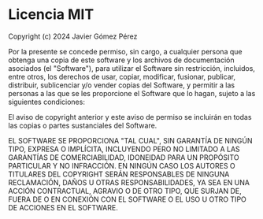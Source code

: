 # Licencia MIT

Copyright (c) 2024 Javier Gómez Pérez

Por la presente se concede permiso, sin cargo, a cualquier persona que obtenga una copia de este software y los archivos de documentación asociados (el "Software"), para utilizar el Software sin restricción, incluidos, entre otros, los derechos de usar, copiar, modificar, fusionar, publicar, distribuir, sublicenciar y/o vender copias del Software, y permitir a las personas a las que se les proporcione el Software que lo hagan, sujeto a las siguientes condiciones:

El aviso de copyright anterior y este aviso de permiso se incluirán en todas las copias o partes sustanciales del Software.

EL SOFTWARE SE PROPORCIONA "TAL CUAL", SIN GARANTÍA DE NINGÚN TIPO, EXPRESA O IMPLÍCITA, INCLUYENDO PERO NO LIMITADO A LAS GARANTÍAS DE COMERCIABILIDAD, IDONEIDAD PARA UN PROPÓSITO PARTICULAR Y NO INFRACCIÓN. EN NINGÚN CASO LOS AUTORES O TITULARES DEL COPYRIGHT SERÁN RESPONSABLES DE NINGUNA RECLAMACIÓN, DAÑOS U OTRAS RESPONSABILIDADES, YA SEA EN UNA ACCIÓN CONTRACTUAL, AGRAVIO O DE OTRO TIPO, QUE SURJAN DE, FUERA DE O EN CONEXIÓN CON EL SOFTWARE O EL USO U OTRO TIPO DE ACCIONES EN EL SOFTWARE.
